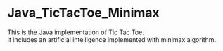 # Java_TicTacToe_Minimax
This is the Java implementation of Tic Tac Toe.<br />
It includes an artificial intelligence implemented with minimax algorithm.
